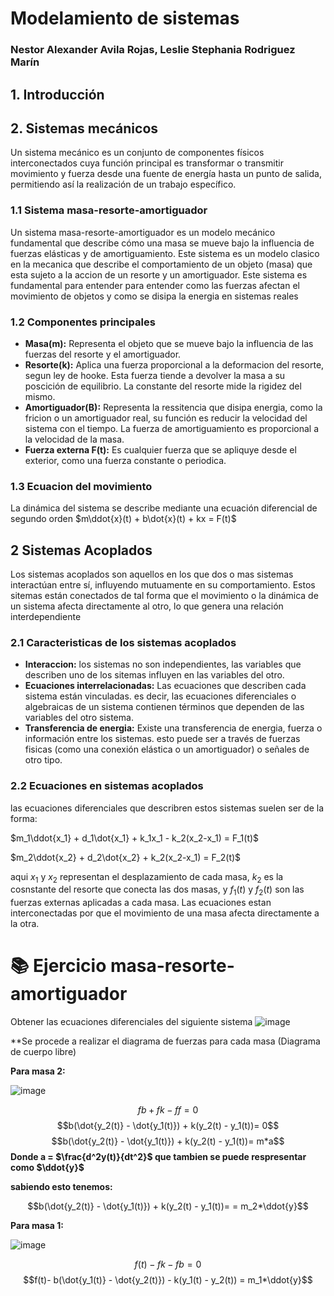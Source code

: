 # Modelamiento de sistemas
### Nestor Alexander Avila Rojas, Leslie Stephania Rodriguez Marín
## 1. Introducción
## 2. Sistemas mecánicos
​Un sistema mecánico es un conjunto de componentes físicos interconectados cuya función principal es transformar o transmitir movimiento y fuerza desde una fuente de energía hasta un punto de salida, permitiendo así la realización de un trabajo específico.
### 1.1 Sistema masa-resorte-amortiguador

Un sistema masa-resorte-amortiguador es un modelo mecánico fundamental que describe cómo una masa se mueve bajo la influencia de fuerzas elásticas y de amortiguamiento. Este sistema es un modelo clasico en la mecanica que describe el comportamiento de un objeto (masa) que esta sujeto a la accion de un resorte y un amortiguador. Este sistema es fundamental para entender para entender como las fuerzas afectan el movimiento de objetos y como se disipa la energia en sistemas reales

### 1.2 Componentes principales

- **Masa(m):** Representa el objeto que se mueve bajo la influencia de las fuerzas del resorte y el amortiguador.
- **Resorte(k):** Aplica una fuerza proporcional a la deformacion del resorte, segun ley de hooke. Esta fuerza tiende a devolver la masa a su poscición de equilibrio. La constante del resorte mide la rigidez del mismo.
- **Amortiguador(B):** Representa la ressitencia que disipa energia, como la fricion o un amortiguador real, su función es reducir la velocidad del sistema con el tiempo. La fuerza de amortiguamiento es proporcional a la velocidad de la masa.
- **Fuerza externa F(t):** Es cualquier fuerza que se apliquye desde el exterior, como una fuerza constante o periodica. 

### 1.3 Ecuacion del movimiento

La dinámica del sistema se describe mediante una ecuación diferencial de segundo orden $m\ddot{x}(t) + b\dot{x}(t) + kx = F(t)\$ 

## 2 Sistemas Acoplados 

Los sistemas acoplados son aquellos en los que dos o mas sistemas interactúan entre sí, influyendo mutuamente en su comportamiento. Estos sitemas están conectados de tal forma que el movimiento o la dinámica de un sistema afecta directamente al otro, lo que genera una relación interdependiente

### 2.1 Caracteristicas de los sistemas acoplados
- **Interaccion:** los sistemas no son independientes, las variables que describen uno de los sitemas influyen en las variables del otro.
- **Ecuaciones interrelacionadas:** Las ecuaciones que describen cada sistema están vinculadas. es decir, las ecuaciones diferenciales o algebraicas de un sistema contienen términos que dependen de las variables del otro sistema.
- **Transferencia de energia:** Existe una transferencia de energia, fuerza o información entre los sistemas. esto puede ser a través de fuerzas fisicas (como una conexión elástica o un amortiguador) o señales de otro tipo.

### 2.2 Ecuaciones en sistemas acoplados 

las ecuaciones diferenciales que describren estos sistemas suelen ser de la forma:

$m_1\ddot{x_1} + d_1\dot{x_1} + k_1x_1 - k_2(x_2-x_1) = F_1(t)\$ 

$m_2\ddot{x_2} + d_2\dot{x_2} + k_2(x_2-x_1) = F_2(t)\$ 

aqui $x_1$ y $x_2$ representan el desplazamiento de cada masa, $k_2$ es la cosnstante del resorte que conecta las dos masas, y $f_1(t)$ y $f_2(t)$ son las fuerzas externas aplicadas a cada masa. Las ecuaciones estan interconectadas por que el movimiento de una masa afecta directamente a la otra.

# 📚 Ejercicio masa-resorte-amortiguador

Obtener las ecuaciones diferenciales del siguiente sistema 
![image](https://github.com/user-attachments/assets/ba02c2d3-3465-40e8-b9e0-e8a318840834)


**Se procede a realizar el diagrama de fuerzas para cada masa (Diagrama de cuerpo libre)

**Para masa 2:**

![image](https://github.com/user-attachments/assets/fc3dab1e-3f57-476a-a1d6-b6f01a37c325)


$$fb+fk-ff=0$$
$$b(\dot{y_2(t)} - \dot{y_1(t)}) + k(y_2(t) - y_1(t))= 0$$
$$b(\dot{y_2(t)} - \dot{y_1(t)}) + k(y_2(t) - y_1(t))= m*a$$
**Donde a = $\frac{d^2y(t)}{dt^2}$ que tambien se puede respresentar como $\ddot{y}$**

**sabiendo esto tenemos:**

$$b(\dot{y_2(t)} - \dot{y_1(t)}) + k(y_2(t) - y_1(t))= = m_2*\ddot{y}$$

**Para masa 1:**

![image](https://github.com/user-attachments/assets/15612b6a-3e37-492a-adcc-3fd46a156a49)

$$f(t)-fk-fb=0$$
$$f(t)- b(\dot{y_1(t)} - \dot{y_2(t)}) - k(y_1(t) - y_2(t)) = m_1*\ddot{y}$$
